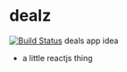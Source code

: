 # dealz
[![Build Status](https://travis-ci.org/sheminusminus/dealz.svg?branch=master)](https://travis-ci.org/sheminusminus/dealz)
deals app idea

- a little reactjs thing
